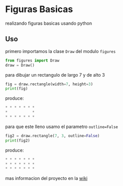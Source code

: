 # Figuras Basicas

realizando figuras basicas usando python

## Uso

primero importamos la clase `Draw` del modulo `figures`

```python
from figures import Draw
draw = Draw()
```

para dibujar un rectangulo de largo 7 y de alto 3

```python
fig = draw.rectangle(width=7, height=3)
print(fig)
```

produce:

```python
* * * * * * *                            
*           *
* * * * * * *
```

para que este lleno usamo el parametro `outline=False`

```python
fig2 = draw.rectangle(7, 3, outline=False)
print(fig2)
```

produce:

```python
* * * * * * *
* * * * * * *
* * * * * * *
```

mas informacion del proyecto en la [wiki](https://github.com/tomySinCodigo/practica_figuras_basicas/wiki)
